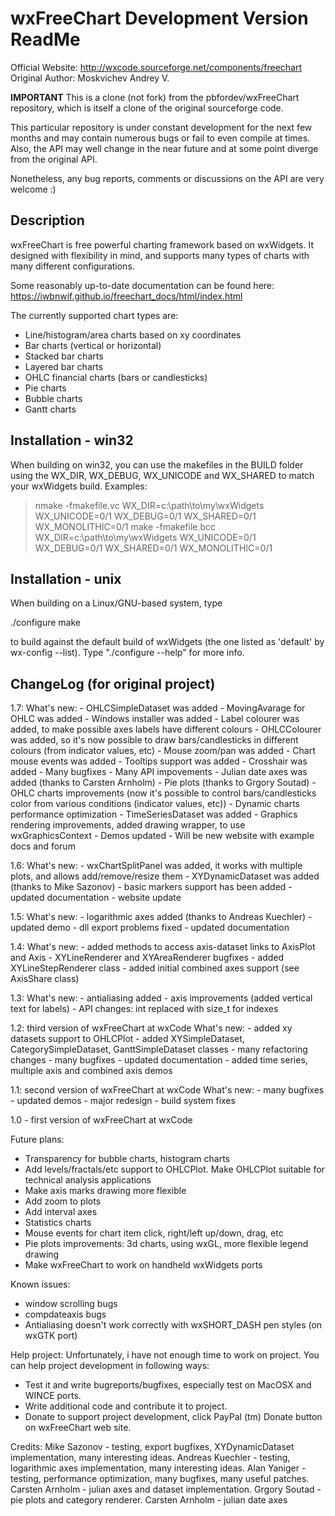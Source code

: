 
 wxFreeChart Development Version ReadMe
 ======================================

 Official Website: http://wxcode.sourceforge.net/components/freechart
 Original Author: Moskvichev Andrey V.
 
 **IMPORTANT**
 This is a clone (not fork) from the pbfordev/wxFreeChart repository, which is itself a clone of the original sourceforge code.
 
 This particular repository is under constant development for the next few months and may contain numerous bugs or fail to even 
 compile at times. Also, the API may well change in the near future and at some point diverge from the original API.
 
 Nonetheless, any bug reports, comments or discussions on the API are very welcome :)
 
 Description
 -----------
 wxFreeChart is free powerful charting framework based on wxWidgets. 
 It designed with flexibility in mind, and supports many types of charts with many different configurations.
 
 Some reasonably up-to-date documentation can be found here: https://iwbnwif.github.io/freechart_docs/html/index.html
 
 The currently supported chart types are:
 - Line/histogram/area charts based on xy coordinates
 - Bar charts (vertical or horizontal)
 - Stacked bar charts
 - Layered bar charts
 - OHLC financial charts (bars or candlesticks)
 - Pie charts
 - Bubble charts
 - Gantt charts 
 
 Installation - win32
 --------------------

 When building on win32, you can use the makefiles in the BUILD folder using the
 WX_DIR, WX_DEBUG, WX_UNICODE and WX_SHARED to match your wxWidgets build.
 Examples:

   > nmake -fmakefile.vc WX_DIR=c:\path\to\my\wxWidgets WX_UNICODE=0/1 WX_DEBUG=0/1 WX_SHARED=0/1 WX_MONOLITHIC=0/1
   > make -fmakefile.bcc WX_DIR=c:\path\to\my\wxWidgets WX_UNICODE=0/1 WX_DEBUG=0/1 WX_SHARED=0/1 WX_MONOLITHIC=0/1

 Installation - unix
 -------------------

 When building on a Linux/GNU-based system, type

  ./configure
  make
  
 to build against the default build of wxWidgets (the one listed as 'default'
 by wx-config --list). Type "./configure --help" for more info.

 ChangeLog (for original project)
 --------------------------------
 
 1.7:
 		What's new:
		 - OHLCSimpleDataset was added
		 - MovingAvarage for OHLC was added
		 - Windows installer was added
		 - Label colourer was added, to make possible axes labels have different colours
		 - OHLCColourer was added, so it's now possible to draw bars/candlesticks in different colours (from indicator values, etc)
 		 - Mouse zoom/pan was added
 		 - Chart mouse events was added
 		 - Tooltips support was added
 		 - Crosshair was added
 		 - Many bugfixes
 		 - Many API impovements
		 - Julian date axes was added (thanks to Carsten Arnholm)
		 - Pie plots (thanks to Grgory Soutad)
		 - OHLC charts improvements (now it's possible to control bars/candlesticks color from various conditions (indicator values, etc))
		 - Dynamic charts performance optimization
		 - TimeSeriesDataset was added
		 - Graphics rendering improvements, added drawing wrapper, to use wxGraphicsContext
 		 - Demos updated
		 - Will be new website with example docs and forum
 	
 1.6:
 		What's new:
 		 - wxChartSplitPanel was added, it works with multiple plots, 
 		   and allows add/remove/resize them
 		 - XYDynamicDataset was added (thanks to Mike Sazonov)
 		 - basic markers support has been added
 		 - updated documentation
 		 - website update
 		 
 1.5:
 		What's new:
 		 - logarithmic axes added (thanks to Andreas Kuechler)
 		 - updated demo
 		 - dll export problems fixed
 		 - updated documentation
 		 
 1.4:
 		What's new:
 		 - added methods to access axis-dataset links to AxisPlot and Axis
 		 - XYLineRenderer and XYAreaRenderer bugfixes
 		 - added XYLineStepRenderer class
 		 - added initial combined axes support (see AxisShare class)
 		 
 1.3: 
 		What's new:
 		 - antialiasing added
 		 - axis improvements (added vertical text for labels)
 		 - API changes: int replaced with size_t for indexes  
 		 
 1.2: third version of wxFreeChart at wxCode
 		What's new:
 		 - added xy datasets support to OHLCPlot
 		 - added XYSimpleDataset, CategorySimpleDataset, GanttSimpleDataset classes
 		 - many refactoring changes
 		 - many bugfixes
 		 - updated documentation
 		 - added time series, multiple axis and combined axis demos
 		 
 1.1: second version of wxFreeChart at wxCode
 		What's new:
 		 - many bugfixes
 		 - updated demos
 		 - major redesign
 		 - build system fixes
 

 1.0 - first version of wxFreeChart at wxCode

 Future plans:
 - Transparency for bubble charts, histogram charts
 - Add levels/fractals/etc support to OHLCPlot. Make 
   OHLCPlot suitable for technical analysis applications
 - Make axis marks drawing more flexible
 - Add zoom to plots
 - Add interval axes
 - Statistics charts
 - Mouse events for chart item click, right/left up/down, drag, etc
 - Pie plots improvements: 3d charts, using wxGL, more flexible legend drawing
 - Make wxFreeChart to work on handheld wxWidgets ports
 
 Known issues:
 - window scrolling bugs
 - compdateaxis bugs
 - Antialiasing doesn't work correctly with wxSHORT_DASH pen styles (on wxGTK port)

 Help project:
 Unfortunately, i have not enough time to work on project. 
 You can help project development in following ways:
 - Test it and write bugreports/bugfixes, especially test on MacOSX and WINCE ports.
 - Write additional code and contribute it to project.
 - Donate to support project development, click PayPal (tm) Donate button on wxFreeChart web site. 
 
 Credits:
 	Mike Sazonov - testing, export bugfixes, XYDynamicDataset implementation, many interesting ideas.
 	Andreas Kuechler - testing, logarithmic axes implementation, many interesting ideas.
 	Alan Yaniger - testing, performance optimization, many bugfixes, many useful patches.
 	Carsten Arnholm - julian axes and dataset implementation.
 	Grgory Soutad - pie plots and category renderer.
	Carsten Arnholm - julian date axes
